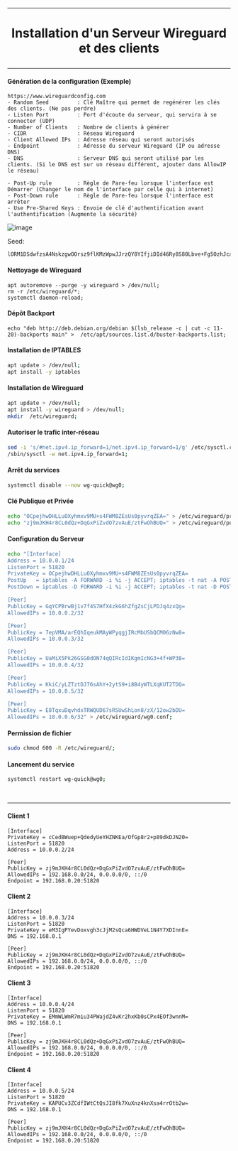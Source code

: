 ------------------------------------------------------------------------------------------------------------------------
# <p align='center'> Installation d'un Serveur Wireguard et des clients </p>

------------------------------------------------------------------------------------------------------------------------
#### Génération de la configuration (Exemple)
```
https://www.wireguardconfig.com
- Random Seed         : Clé Maître qui permet de regénérer les clés des clients. (Ne pas perdre)
- Listen Port         : Port d'écoute du serveur, qui servira à se connecter (UDP)
- Number of Clients   : Nombre de clients à générer
- CIDR                : Réseau Wireguard
- Client Allowed IPs  : Adresse réseau qui seront autorisés
- Endpoint            : Adresse du serveur Wireguard (IP ou adresse DNS)
- DNS                 : Serveur DNS qui seront utilisé par les clients. (Si le DNS est sur un réseau différent, ajouter dans AllowIP le réseau)

- Post-Up rule        : Règle de Pare-feu lorsque l'interface est Démarrer (Changer le nom de l'interface par celle qui à internet)
- Post-Down rule      : Règle de Pare-feu lorsque l'interface est arrêter
- Use Pre-Shared Keys : Envoie de clé d'authentification avant l'authentification (Augmente la sécurité)
```

![image](https://user-images.githubusercontent.com/35907/235902601-6a678645-ff75-4d08-9262-607764b620a8.png)

Seed:
```
lORM1DSdwfzsA4NskzgwOOrsz9flKMzWpwJJrzQY8YIfjiDId46Ry8S80Lbve+Fg5OzhJcaQ6nHHx8hoyo1Y27OLIe1Z7BMCn+H2g2b5zbK7kuCwSJa7uBNZH7DEPboQT/ZlxKWzoeLwIuTnXCoV3+ihEzBVbpskWmCCM6bsnHJcw9zeZpujueV8SBm3BgFLVwbHBq8yurGoZxZnqqaPNwHkR03bqhY/6gQvwTM9JvNuu0sEyuzq/OUQmp4tcz+3M/E47DrIro/TDdrdsTFzQgLY6AWgPbU5B1OSDB7LwPJNbWFVMYCHAfOM9CaMOBot4utO3cGeX+G3jYGkB6pvAA==
```

#### Nettoyage de Wireguard
```
apt autoremove --purge -y wireguard > /dev/null;
rm -r /etc/wireguard/*;
systemctl daemon-reload;
```

#### Dépôt Backport
```
echo "deb http://deb.debian.org/debian $(lsb_release -c | cut -c 11-20)-backports main" >  /etc/apt/sources.list.d/buster-backports.list;
```

#### Installation de IPTABLES
```bash
apt update > /dev/null;
apt install -y iptables
```

#### Installation de Wireguard
```bash
apt update > /dev/null;
apt install -y wireguard > /dev/null;
mkdir  /etc/wireguard;
```

#### Autoriser le trafic inter-réseau
```bash
sed -i 's/#net.ipv4.ip_forward=1/net.ipv4.ip_forward=1/g' /etc/sysctl.conf;
/sbin/sysctl -w net.ipv4.ip_forward=1; 
```

#### Arrêt du services
```bash
systemctl disable --now wg-quick@wg0;
```

#### Clé Publique et Privée
```bash
echo "OCpejhwDHLLuOXyhmxv9MU+s4FWM8ZEsUs0pyvrqZEA=" > /etc/wireguard/privatekey;
echo "zj9mJKH4r8CL0dQz+DqGxPiZvdO7zvAuE/ztFwOhBUQ=" > /etc/wireguard/publickey;
```

#### Configuration du Serveur
```bash
echo "[Interface]
Address = 10.0.0.1/24
ListenPort = 51820
PrivateKey = OCpejhwDHLLuOXyhmxv9MU+s4FWM8ZEsUs0pyvrqZEA=
PostUp   = iptables -A FORWARD -i %i -j ACCEPT; iptables -t nat -A POSTROUTING -o ens18 -j MASQUERADE
PostDown = iptables -D FORWARD -i %i -j ACCEPT; iptables -t nat -D POSTROUTING -o ens18 -j MASQUERADE

[Peer]
PublicKey = GqYCPBrwBj1v7f4S7HfX4zkG6hZfgZsCjLPDJq4zxQg=
AllowedIPs = 10.0.0.2/32

[Peer]
PublicKey = 7epVMA/arEQhIqeukMAyWPyqgjIRcMbUSbQCM06zNw8=
AllowedIPs = 10.0.0.3/32

[Peer]
PublicKey = UaMiX5Pk26GSG0dON74qQIRcIdIKgmIcNG3+4f+WP38=
AllowedIPs = 10.0.0.4/32

[Peer]
PublicKey = KkiC/yLZTztDJ76sAhY+2ytS9+i8B4yWTLXqKUT2TDQ=
AllowedIPs = 10.0.0.5/32

[Peer]
PublicKey = E8TqxuDqvhdxTRWQUD67sRSUwShLon8/zX/12ow2bDU=
AllowedIPs = 10.0.0.6/32" > /etc/wireguard/wg0.conf;
````

#### Permission de fichier
```bash
sudo chmod 600 -R /etc/wireguard/;
```

#### Lancement du service
```bash
systemctl restart wg-quick@wg0;
```
<br />

------------------------------------------------------------------------------------------------------------------------
#### Client 1
```
[Interface]
PrivateKey = cCedBWuep+QdedyUeYHZNKEa/OfGp8r2+p89dkDJN20=
ListenPort = 51820
Address = 10.0.0.2/24

[Peer]
PublicKey = zj9mJKH4r8CL0dQz+DqGxPiZvdO7zvAuE/ztFwOhBUQ=
AllowedIPs = 192.168.0.0/24, 0.0.0.0/0, ::/0
Endpoint = 192.168.0.20:51820
```

#### Client 2
```
[Interface]
Address = 10.0.0.3/24
ListenPort = 51820
PrivateKey = eM3IgPYevDoxvgh3cJjM2sQca6HWDVeL1N4Y7XDInnE=
DNS = 192.168.0.1

[Peer]
PublicKey = zj9mJKH4r8CL0dQz+DqGxPiZvdO7zvAuE/ztFwOhBUQ=
AllowedIPs = 192.168.0.0/24, 0.0.0.0/0, ::/0
Endpoint = 192.168.0.20:51820
```

#### Client 3
```
[Interface]
Address = 10.0.0.4/24
ListenPort = 51820
PrivateKey = EMmWLWmR7miu34PWajdZ4vKr2hxKb0sCPx4EOf3wnnM=
DNS = 192.168.0.1

[Peer]
PublicKey = zj9mJKH4r8CL0dQz+DqGxPiZvdO7zvAuE/ztFwOhBUQ=
AllowedIPs = 192.168.0.0/24, 0.0.0.0/0, ::/0
Endpoint = 192.168.0.20:51820
```

#### Client 4
```
[Interface]
Address = 10.0.0.5/24
ListenPort = 51820
PrivateKey = KAPUCv3ZCdfIWtCtQsJI8fk7XuXnz4knXsa4rrOtb2w=
DNS = 192.168.0.1

[Peer]
PublicKey = zj9mJKH4r8CL0dQz+DqGxPiZvdO7zvAuE/ztFwOhBUQ=
AllowedIPs = 192.168.0.0/24, 0.0.0.0/0, ::/0
Endpoint = 192.168.0.20:51820
```
